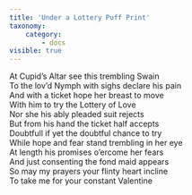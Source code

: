 ```yaml
---
title: 'Under a Lottery Puff Print'
taxonomy:
    category:
        - docs
visible: true
---
```


At Cupid’s Altar see this trembling Swain  
To the lov’d Nymph with sighs declare his pain  
And with a ticket hope her breast to move  
With him to try the Lottery of Love  
Nor she his ably pleaded suit rejects  
But from his hand the ticket half accepts  
Doubtfull if yet the doubtful chance to try  
While hope and fear stand trembling in her eye  
At length his promises o’ercome her fears  
And just consenting the fond maid appears  
So may my prayers your flinty heart incline  
To take me for your constant Valentine
